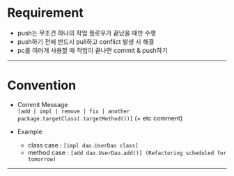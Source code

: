 # Requirement
  * push는 무조건 하나의 작업 플로우가 끝났을 때만 수행
  * push하기 전에 반드시 pull하고 conflict 발생 시 해결
  * pc를 여러개 사용할 때 작업이 끝나면 commit & push하기
-------
  
# Convention
  * Commit Message <br>
    `[add | impl | remove | fix | another   package.targetClass(.targetMethod())]` (+ etc comment)

  * Example <br>
    - class  case : `[impl dao.UserDao class]`
    - method case : `[add dao.UserDao.add()] (Refactoring scheduled for tomorrow)`
-------
